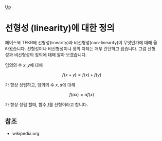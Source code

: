 [Up](./index.md)

# 선형성 (linearity)에 대한 정의

페이스북 TFKR에 선형성(linearity)과 비선형성(non-linearity)이 무엇인가에 대해 올라왔습니다. 선형성이나 비선형성이냐 정의 자체는 매우 간단하고 쉽습니다. 그럼 선형성과 비선형성의 정의에 대해 알아 보겠습니다.

임의의 수 $x, y$에 대해

$$
f(x + y) = f(x) + f(y)
$$

가 항상 성립하고, 임의의 수 $x, a$에 대해

$$
f(a x) = a f(x)
$$

가 항상 성립 할때, 함수 $f$를 선형이라고 합니다.

## 참조

- wikipedia.org